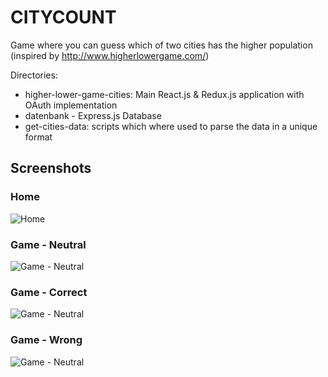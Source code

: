 # CITYCOUNT

 Game where you can guess which of two cities has the higher population 
  (inspired by http://www.higherlowergame.com/)

Directories:
- higher-lower-game-cities: Main React.js & Redux.js application with OAuth implementation
- datenbank - Express.js Database
- get-cities-data: scripts which where used to parse the data in a unique format

## Screenshots


### Home
![Home](https://github.com/alexej-sankov-dev/informatik-projekt/blob/master/screenshots-app/Home.jpg)

### Game - Neutral

![Game - Neutral](https://github.com/alexej-sankov-dev/informatik-projekt/blob/master/screenshots-app/Game-Neutral.jpg)

### Game - Correct

![Game - Neutral](https://github.com/alexej-sankov-dev/informatik-projekt/blob/master/screenshots-app/Game-Correct.jpg)

### Game - Wrong

![Game - Neutral](https://github.com/alexej-sankov-dev/informatik-projekt/blob/master/screenshots-app/Game-Wrong.jpg)
